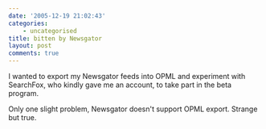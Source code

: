 ```yaml
---
date: '2005-12-19 21:02:43'
categories:
    - uncategorised
title: bitten by Newsgator
layout: post
comments: true
---
```


I wanted to export my Newsgator feeds into OPML and experiment with
SearchFox, who kindly gave me an account, to take part in the beta
program.

Only one slight problem, Newsgator doesn't support OPML export. Strange
but true.
